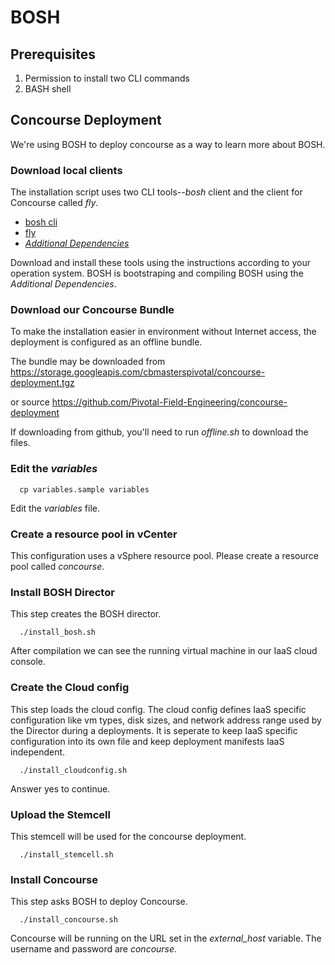 # BOSH

## Prerequisites

1. Permission to install two CLI commands
2. BASH shell


## Concourse Deployment

We're using BOSH to deploy concourse as a way to learn more about BOSH.


### Download local clients

The installation script uses two CLI tools--*bosh* client and the client for Concourse called *fly*.

* [bosh cli](https://bosh.io/docs/cli-v2-install/)
* [fly](https://www.concourse-ci.org/download.html)
* [*Additional Dependencies*](https://bosh.io/docs/cli-v2-install/#additional-dependencies)

Download and install these tools using the instructions according to your operation system.  BOSH is bootstraping and compiling BOSH using the *Additional Dependencies*.



### Download our Concourse Bundle

To make the installation easier in environment without Internet access, the deployment is configured as an offline bundle.

The bundle may be downloaded from <https://storage.googleapis.com/cbmasterspivotal/concourse-deployment.tgz>

or source
https://github.com/Pivotal-Field-Engineering/concourse-deployment

If downloading from github, you'll need to run *offline.sh* to download the files.


### Edit the *variables*

```
  cp variables.sample variables
```

Edit the *variables* file.


### Create a resource pool in vCenter

This configuration uses a vSphere resource pool.  Please create a resource pool called *concourse*.


### Install BOSH Director

This step creates the BOSH director.  

```
  ./install_bosh.sh
```

After compilation we can see the running virtual machine in our IaaS cloud console.


### Create the Cloud config

This step loads the cloud config.  The cloud config defines IaaS specific configuration like vm types, disk sizes, and network address range used by the Director during a deployments. It is seperate to keep IaaS specific configuration into its own file and keep deployment manifests IaaS independent.

```
  ./install_cloudconfig.sh
```

Answer yes to continue.


### Upload the Stemcell

This stemcell will be used for the concourse deployment.

```
  ./install_stemcell.sh
```


### Install Concourse

This step asks BOSH to deploy Concourse.  

```
  ./install_concourse.sh
```

Concourse will be running on the URL set in the *external_host* variable.  The username and password are *concourse*.



